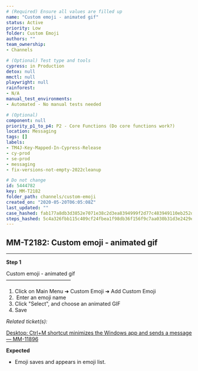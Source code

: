 ```yaml
---
# (Required) Ensure all values are filled up
name: "Custom emoji - animated gif"
status: Active
priority: Low
folder: Custom Emoji
authors: ""
team_ownership: 
- Channels

# (Optional) Test type and tools
cypress: in Production
detox: null
mmctl: null
playwright: null
rainforest: 
- N/A
manual_test_environments: 
- Automated - No manual tests needed

# (Optional)
component: null
priority_p1_to_p4: P2 - Core Functions (Do core functions work?)
location: Messaging
tags: []
labels: 
- TM4J-Key-Mapped-In-Cypress-Release
- cy-prod
- se-prod
- messaging
- fix-versions-not-empty-2022cleanup

# Do not change
id: 5444782
key: MM-T2182
folder_path: channels/custom-emoji
created_on: "2020-05-20T06:05:08Z"
last_updated: ""
case_hashed: fab177a8db3d3852e7071e38c2d3ea8394999f2d77c483949110eb252d3f54f62587362ce54195a74283a4dd55e745ae
steps_hashed: 5c4a326fbb115c409cf24fbea1f98db36f156f9c7aa030b31d3e2429ebf7eb635f0776fe82ffb2c721e14d962e177c7b
---
```


## MM-T2182: Custom emoji - animated gif

---

**Step 1**

Custom emoji - animated gif\
–––––––––––––––––––––––––

1. Click on Main Menu ➜ Custom Emoji ➜ Add Custom Emoji
2.  Enter an emoji name
3. Click "Select", and choose an animated GIF
4. Save

_Related ticket(s):_

[Desktop: Ctrl+M shortcut minimizes the Windows app and sends a message — MM-11896](https://mattermost.atlassian.net/browse/MM-11896)

**Expected**

- Emoji saves and appears in emoji list.

